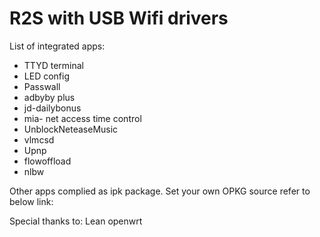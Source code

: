 # R2S with USB Wifi drivers

List of integrated apps:
* TTYD terminal
* LED config
* Passwall
* adbyby plus
* jd-dailybonus
* mia- net access time control
* UnblockNeteaseMusic 
* vlmcsd
* Upnp
* flowoffload
* nlbw

Other apps complied as ipk package.
Set your own OPKG source refer to below link:

Special thanks to:
Lean openwrt
